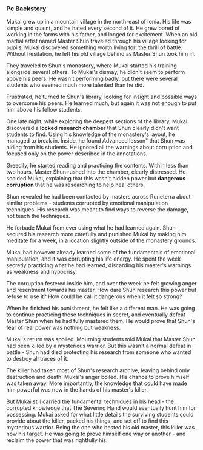 ### Pc Backstory
Mukai grew up in a mountain village in the north-east of Ionia. His life was simple and quaint, and he hated every second of it. He grew bored of working in the farms with his father, and longed for excitement. When an old martial artist named Master Shun traveled through his village looking for pupils, Mukai discovered something worth living for: the thrill of battle. Without hesitation, he left his old village behind as Master Shun took him in.

They traveled to Shun's monastery, where Mukai started his training alongside several others. To Mukai's dismay, he didn't seem to perform above his peers. He wasn't performing badly, but there were several students who seemed much more talented than he did.

Frustrated, he turned to Shun's library, looking for insight and possible ways to overcome his peers. He learned much, but again it was not enough to put him above his fellow students.

One late night, while exploring the deepest sections of the library, Mukai discovered a **locked research chamber** that Shun clearly didn't want students to find. Using his knowledge of the monastery's layout, he managed to break in. Inside, he found Advanced lesson" that Shun was hiding from his students. He ignored all the warnings about corruption and focused only on the power described in the annotations.

Greedily, he started reading and practicing the contents. Within less than two hours, Master Shun rushed into the chamber, clearly distressed. He scolded Mukai, explaining that this wasn't hidden power but **dangerous corruption** that he was researching to help heal others.

Shun revealed he had been contacted by masters across Runeterra about similar problems - students corrupted by emotional manipulation techniques. His research was meant to find ways to reverse the damage, not teach the techniques.

He forbade Mukai from ever using what he had learned again. Shun secured his research more carefully and punished Mukai by making him meditate for a week, in a location slightly outside of the monastery grounds.

Mukai had however already learned some of the fundamentals of emotional manipulation, and it was corrupting his life energy. He spent the week secretly practicing what he had learned, discarding his master's warnings as weakness and hypocrisy.

The corruption festered inside him, and over the week he felt growing anger and resentment towards his master. How dare Shun research this power but refuse to use it? How could he call it dangerous when it felt so strong?

When he finished his punishment, he felt like a different man. He was going to continue practicing these techniques in secret, and eventually defeat Master Shun when he had fully mastered them. He would prove that Shun's fear of real power was nothing but weakness.

Mukai's return was spoiled. Mourning students told Mukai that Master Shun had been killed by a mysterious warrior. But this wasn't a normal defeat in battle - Shun had died protecting his research from someone who wanted to destroy all traces of it.

The killer had taken most of Shun's research archive, leaving behind only destruction and death. Mukai's anger boiled. His chance to prove himself was taken away. More importantly, the knowledge that could have made him powerful was now in the hands of his master's killer.

But Mukai still carried the fundamental techniques in his head - the corrupted knowledge that The Severing Hand would eventually hunt him for possessing. Mukai asked for what little details the surviving students could provide about the killer, packed his things, and set off to find this mysterious warrior. Being the one who bested his old master, this killer was now his target. He was going to prove himself one way or another - and reclaim the power that was rightfully his.